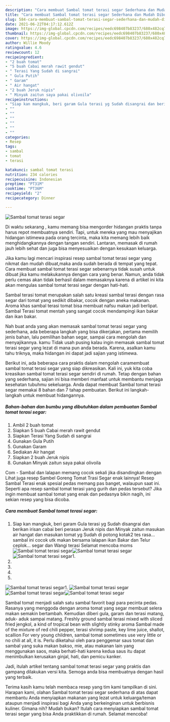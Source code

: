 ```yaml
---
description: "Cara membuat Sambal tomat terasi segar Sederhana dan Mudah Dibuat"
title: "Cara membuat Sambal tomat terasi segar Sederhana dan Mudah Dibuat"
slug: 584-cara-membuat-sambal-tomat-terasi-segar-sederhana-dan-mudah-dibuat
date: 2021-06-22T04:17:12.612Z
image: https://img-global.cpcdn.com/recipes/eedc698407b83237/680x482cq70/sambal-tomat-terasi-segar-foto-resep-utama.jpg
thumbnail: https://img-global.cpcdn.com/recipes/eedc698407b83237/680x482cq70/sambal-tomat-terasi-segar-foto-resep-utama.jpg
cover: https://img-global.cpcdn.com/recipes/eedc698407b83237/680x482cq70/sambal-tomat-terasi-segar-foto-resep-utama.jpg
author: Willie Moody
ratingvalue: 4.6
reviewcount: 12
recipeingredient:
- "2 buah tomat"
- "5 buah Cabai merah rawit gendut"
- " Terasi Yang Sudah di sangrai"
- " Gula Putih"
- " Garam"
- " Air hangat"
- "2 buah Jeruk nipis"
- " Minyak zaitun saya pakai olivoila"
recipeinstructions:
- "Siap kan mangkuk, beri garam Gula terasi yg Sudah disangrai dan berikan irisan cabai beri perasan Jeruk nipis dan Minyak zaitun masukan air hangat dan masukan tomat yg Sudah di potong kotak2 tes rasa... sambal ini cocok utk makan bersama lalapan ikan Bakar dan Telur ceplok... segar dan Wangi terasi Selamat mencoba moms"
- ""
- ""
- ""
- ""
- ""
- ""
categories:
- Resep
tags:
- sambal
- tomat
- terasi

katakunci: sambal tomat terasi 
nutrition: 234 calories
recipecuisine: Indonesian
preptime: "PT31M"
cooktime: "PT36M"
recipeyield: "2"
recipecategory: Dinner

---
```



![Sambal tomat terasi segar](https://img-global.cpcdn.com/recipes/eedc698407b83237/680x482cq70/sambal-tomat-terasi-segar-foto-resep-utama.jpg)

Di waktu  sekarang , kamu memang bisa mengorder hidangan praktis tanpa harus repot membuatnya sendiri. Tapi, untuk mereka yang mau menyajikan hidangan istimewa pada orang tercinta, maka kita memang lebih baik menghidangkannya dengan tangan sendiri. Lantaran, memasak di rumah jauh lebih sehat dan juga bisa menyesuaikan dengan kesukaan keluarga.

Jika kamu lagi mencari inspirasi resep sambal tomat terasi segar yang nikmat dan mudah dibuat,maka anda sudah berada di tempat yang tepat. Cara membuat sambal tomat terasi segar  sebenarnya tidak susah untuk dibuat jika kamu melakukannya dengan cara yang benar. Namun, anda tidak perlu cemas akan tidak berhasil dalam memasaknya 
karena di artikel ini kita akan mengulas sambal tomat terasi segar dengan hati-hati.  

Sambal terasi tomat merupakan salah satu kreasi sambal terasi dengan rasa segar dari tomat yang sedikit dibakar, cocok dengan aneka makanan. Aroma khas sambal terasi tomat bisa membuat nafsu makan jadi berlipat. Sambal Terasi tomat mentah yang sangat cocok mendampingi ikan bakar dan ikan bakar.

Nah buat anda yang akan memasak sambal tomat terasi segar yang sederhana, ada beberapa langkah yang bisa dikerjakan, pertama memilih jenis bahan, lalu pemilihan bahan segar, sampai cara mengolah dan menyajikannya. kamu Tidak usah pusing kalau ingin memasak sambal tomat terasi segar yang lezat di mana pun anda berada. Karena, asalkan kamu  tahu triknya, maka hidangan ini dapat jadi sajian yang istimewa.

Berikut ini, ada beberapa cara praktis  dalam mengolah caramembuat sambal tomat terasi segar yang siap dikreasikan. Kali ini, yuk kita coba kreasikan sambal tomat terasi segar sendiri di rumah. Tetap dengan bahan yang sederhana, sajian ini bisa memberi manfaat untuk membantu menjaga kesehatan tubuhmu sekeluarga. Anda dapat membuat Sambal tomat terasi segar memakai 8 bahan dan 7 tahap pembuatan. Berikut ini langkah-langkah untuk membuat hidangannya.

<!--inarticleads1-->

##### Bahan-bahan dan bumbu yang dibutuhkan dalam pembuatan Sambal tomat terasi segar:

1. Ambil 2 buah tomat
1. Siapkan 5 buah Cabai merah rawit gendut
1. Siapkan  Terasi Yang Sudah di sangrai
1. Gunakan  Gula Putih
1. Gunakan  Garam
1. Sediakan  Air hangat
1. Siapkan 2 buah Jeruk nipis
1. Gunakan  Minyak zaitun saya pakai olivoila


Com - Sambal dan lalapan memang cocok sekali jika disandingkan dengan Lihat juga resep Sambel Goreng Tomat Trasi Segar enak lainnya! Resep Sambal Terasi enak spesial pedas memang pas banget, walaupun saat ini. Seperti apa resep sambal tomat terasi yang gurih dan pedas tersebut? Jika ingin membuat sambal tomat yang enak dan pedasnya bikin nagih, ini sekian resep yang bisa dicoba. 

<!--inarticleads2-->

##### Cara membuat Sambal tomat terasi segar:

1. Siap kan mangkuk, beri garam Gula terasi yg Sudah disangrai dan berikan irisan cabai beri perasan Jeruk nipis dan Minyak zaitun masukan air hangat dan masukan tomat yg Sudah di potong kotak2 tes rasa... sambal ini cocok utk makan bersama lalapan ikan Bakar dan Telur ceplok... segar dan Wangi terasi Selamat mencoba moms
<img src="https://img-global.cpcdn.com/steps/2796200421a355ee/160x128cq70/sambal-tomat-terasi-segar-langkah-memasak-1-foto.jpg" alt="Sambal tomat terasi segar"><img src="https://img-global.cpcdn.com/steps/c74aa1de2effeb6e/160x128cq70/sambal-tomat-terasi-segar-langkah-memasak-1-foto.jpg" alt="Sambal tomat terasi segar"><img src="https://img-global.cpcdn.com/steps/01566813b8583e9a/160x128cq70/sambal-tomat-terasi-segar-langkah-memasak-1-foto.jpg" alt="Sambal tomat terasi segar">1. 
1. 
1. 
1. 
1. 
<img src="//assets-global.cpcdn.com/assets/icons/button_play-2c75c40dde080a61004c1f40b05d8f140eaff45d7e9e6481dc71c63d2e7c4909.png" alt="Sambal tomat terasi segar">1. 
<img src="//assets-global.cpcdn.com/assets/icons/button_play-2c75c40dde080a61004c1f40b05d8f140eaff45d7e9e6481dc71c63d2e7c4909.png" alt="Sambal tomat terasi segar"><img src="//assets-global.cpcdn.com/assets/icons/button_play-2c75c40dde080a61004c1f40b05d8f140eaff45d7e9e6481dc71c63d2e7c4909.png" alt="Sambal tomat terasi segar"><img src="//assets-global.cpcdn.com/assets/icons/button_play-2c75c40dde080a61004c1f40b05d8f140eaff45d7e9e6481dc71c63d2e7c4909.png" alt="Sambal tomat terasi segar">

Sambal tomat menjadi salah satu sambal favorit bagi para pecinta pedas. Rasanya yang menggoda dengan aroma tomat yang segar membuat selera makan semakin bertambah. Kemudian diberi gula, garam dan terasi matang, aduk- aduk sampai matang. Freshly ground sambal terasi mixed with sliced fried jengkol, a kind of tropical bean with slightly stinky aroma Sambal made of the mixture of red chili pepper, terasi shrimp paste, key lime juice, shallot, scallion For very young children, sambal tomat sometimes use very little or no chili at all, it is. Perlu diketahui oleh para penggemar saus tomat dan sambal yang suka makan bakso, mie, atau makanan lain yang menggunakan saos, maka berhati-hati karena kedua saus itu dapat menimbulkan kerusakan ginjal, hati, dan pemicu kanker. 

Jadi, itulah artikel tentang  sambal tomat terasi segar  yang praktis dan gampang dilakukan versi kita. Semoga anda bisa membuatnya dengan hasil yang terbaik. 

Terima kasih kamu telah membaca resep yang tim kami tampilkan di sini. Harapan kami, olahan  Sambal tomat terasi segar sederhana di atas dapat membantu Anda menyiapkan makanan yang lezat untuk keluarga/teman ataupun menjadi inspirasi bagi Anda yang berkeinginan untuk berbisnis kuliner. Gimana nih? Mudah bukan? Itulah cara menyiapkan sambal tomat terasi segar yang bisa Anda praktikkan di rumah. Selamat mencoba!

